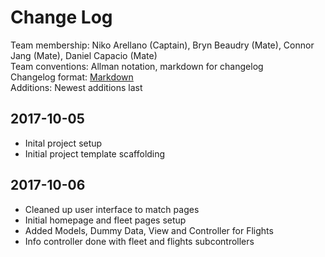 # Change Log
Team membership: Niko Arellano (Captain), Bryn Beaudry (Mate), Connor Jang (Mate), Daniel Capacio (Mate)  
Team conventions: Allman notation, markdown for changelog  
Changelog format: [Markdown](https://github.com/adam-p/markdown-here/wiki/Markdown-Cheatsheet)  
Additions: Newest additions last

## 2017-10-05  
- Inital project setup  
- Initial project template scaffolding  
  
## 2017-10-06  
- Cleaned up user interface to match pages  
- Initial homepage and fleet pages setup  
- Added Models, Dummy Data, View and Controller for Flights  
- Info controller done with fleet and flights subcontrollers  
